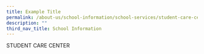 ```yaml
---
title: Example Title
permalink: /about-us/school-information/school-services/student-care-center/
description: ""
third_nav_title: School Information
---
```

STUDENT CARE CENTER